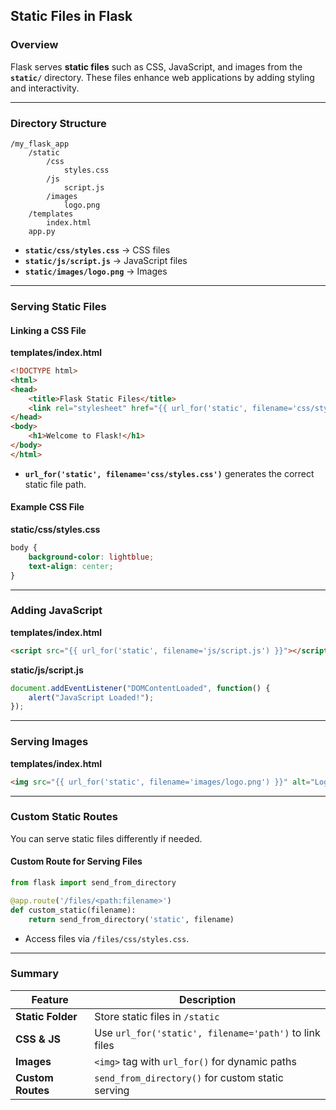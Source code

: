## Static Files in Flask  

### Overview  
Flask serves **static files** such as CSS, JavaScript, and images from the **`static/`** directory. These files enhance web applications by adding styling and interactivity.

---

### Directory Structure  
```
/my_flask_app
    /static
        /css
            styles.css
        /js
            script.js
        /images
            logo.png
    /templates
        index.html
    app.py
```
- **`static/css/styles.css`** → CSS files  
- **`static/js/script.js`** → JavaScript files  
- **`static/images/logo.png`** → Images  

---

### Serving Static Files  

#### Linking a CSS File  
**templates/index.html**  
```html
<!DOCTYPE html>
<html>
<head>
    <title>Flask Static Files</title>
    <link rel="stylesheet" href="{{ url_for('static', filename='css/styles.css') }}">
</head>
<body>
    <h1>Welcome to Flask!</h1>
</body>
</html>
```
- **`url_for('static', filename='css/styles.css')`** generates the correct static file path.

#### Example CSS File  
**static/css/styles.css**  
```css
body {
    background-color: lightblue;
    text-align: center;
}
```

---

### Adding JavaScript  
**templates/index.html**  
```html
<script src="{{ url_for('static', filename='js/script.js') }}"></script>
```

**static/js/script.js**  
```js
document.addEventListener("DOMContentLoaded", function() {
    alert("JavaScript Loaded!");
});
```

---

### Serving Images  
**templates/index.html**  
```html
<img src="{{ url_for('static', filename='images/logo.png') }}" alt="Logo">
```

---

### Custom Static Routes  
You can serve static files differently if needed.

#### Custom Route for Serving Files  
```python
from flask import send_from_directory

@app.route('/files/<path:filename>')
def custom_static(filename):
    return send_from_directory('static', filename)
```
- Access files via `/files/css/styles.css`.

---

### Summary  

| Feature | Description |
|---------|------------|
| **Static Folder** | Store static files in `/static` |
| **CSS & JS** | Use `url_for('static', filename='path')` to link files |
| **Images** | `<img>` tag with `url_for()` for dynamic paths |
| **Custom Routes** | `send_from_directory()` for custom static serving |
